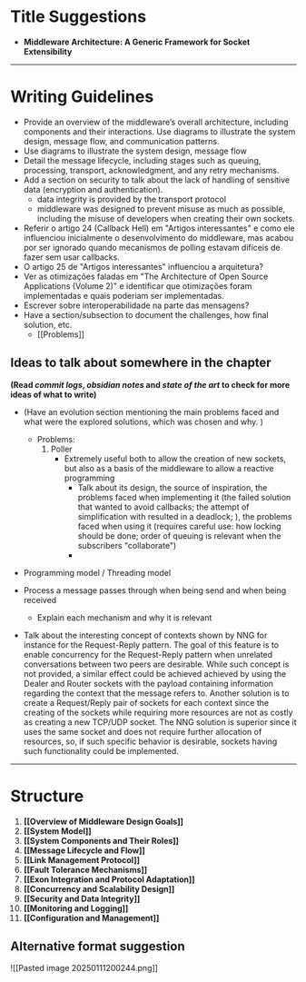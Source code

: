 # Title Suggestions

- **Middleware Architecture: A Generic Framework for Socket Extensibility**

---
# Writing Guidelines

- Provide an overview of the middleware’s overall architecture, including components and their interactions. Use diagrams to illustrate the system design, message flow, and communication patterns.
- Use diagrams to illustrate the system design, message flow
- Detail the message lifecycle, including stages such as queuing, processing, transport, acknowledgment, and any retry mechanisms.
- Add a section on security to talk about the lack of handling of sensitive data (encryption and authentication). 
	- data integrity is provided by the transport protocol
	- middleware was designed to prevent misuse as much as possible, including the misuse of developers when creating their own sockets.
- Referir o artigo 24 (Callback Hell) em "Artigos interessantes" e como ele influenciou inicialmente o desenvolvimento do middleware, mas acabou por ser ignorado quando mecanismos de polling estavam difíceis de fazer sem usar callbacks.
- O artigo 25 de "Artigos interessantes" influenciou a arquitetura?
- Ver as otimizações faladas em "The Architecture of Open Source Applications (Volume 2)" e identificar que otimizações foram implementadas e quais poderiam ser implementadas.
- Escrever sobre interoperabilidade na parte das mensagens?
- Have a section/subsection to document the challenges, how final solution, etc.
	- [[Problems]]
## Ideas to talk about somewhere in the chapter
**(Read *commit logs*, *obsidian notes* and *state of the art* to check for more ideas of what to write)**

- (Have an evolution section mentioning the main problems faced and what were the explored solutions, which was chosen and why.  )
	- Problems:
		1. Poller
			- Extremely useful both to allow the creation of new sockets, but also as a basis of the middleware to allow a reactive programming
				- Talk about its design, the source of inspiration, the problems faced when implementing it (the failed solution that wanted to avoid callbacks; the attempt of simplification with resulted in a deadlock; ), the problems faced when using it (requires careful use: how locking should be done; order of queuing is relevant when the subscribers "collaborate")
				- 

- Programming model / Threading model
- Process a message passes through when being send and when being received
	- Explain each mechanism and why it is relevant


- Talk about the interesting concept of contexts shown by NNG for instance for the Request-Reply pattern. The goal of this feature is to enable concurrency for the Request-Reply pattern when unrelated conversations between two peers are desirable. While such concept is not provided, a similar effect could be achieved achieved by using the Dealer and Router sockets with the payload containing information regarding the context that the message refers to. Another solution is to create a Request/Reply pair of sockets for each context since the creating of the sockets while requiring more resources are not as costly as creating a new TCP/UDP socket. The NNG solution is superior since it uses the same socket and does not require further allocation of resources, so, if such specific behavior is desirable, sockets having such functionality could be implemented. 

---

# Structure

1. **[[Overview of Middleware Design Goals]]**
2. **[[System Model]]**
3. **[[System Components and Their Roles]]**
4. **[[Message Lifecycle and Flow]]**
5. **[[Link Management Protocol]]**
6. **[[Fault Tolerance Mechanisms]]**
7. **[[Exon Integration and Protocol Adaptation]]**
8. **[[Concurrency and Scalability Design]]**
9. **[[Security and Data Integrity]]**
10. **[[Monitoring and Logging]]**
11. **[[Configuration and Management]]**

## Alternative format suggestion
![[Pasted image 20250111200244.png]]
